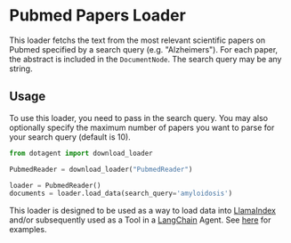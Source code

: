 # Pubmed Papers Loader

This loader fetchs the text from the most relevant scientific papers on Pubmed specified by a search query (e.g. "Alzheimers"). For each paper, the abstract is included in the `DocumentNode`. The search query may be any string.

## Usage

To use this loader, you need to pass in the search query. You may also optionally specify the maximum number of papers you want to parse for your search query (default is 10).

```python
from dotagent import download_loader

PubmedReader = download_loader("PubmedReader")

loader = PubmedReader()
documents = loader.load_data(search_query='amyloidosis')
```

This loader is designed to be used as a way to load data into [LlamaIndex](https://github.com/jerryjliu/gpt_index/tree/main/gpt_index) and/or subsequently used as a Tool in a [LangChain](https://github.com/hwchase17/langchain) Agent. See [here](https://github.com/emptycrown/llama-hub/tree/main) for examples.
